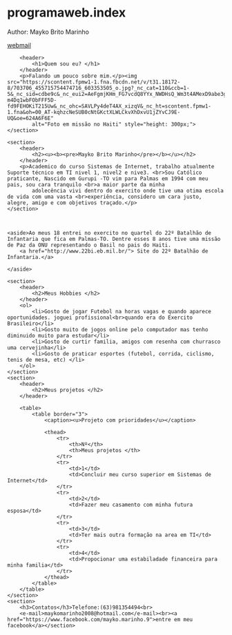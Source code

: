 # programaweb.index 
<!DOCTYPE html>
<html lang="pt-BR">

<head>
    <meta charset="UTF-8">
    <meta http-equiv="X-UA-Compatible" content="IE=edge">
    <meta name="viewport" content="width=device-width, initial-scale=1.0">
    <title>Document</title>
</head>
<style>
    aside {
        width: 40%;
        padding-left: 20px;
        margin-left: 20px;
        float: right;
        font-style: italic;
        background-color: rgb(169, 233, 188);
    }
    
    img {
        border-style: solid;
        border-color: green;
    }
    
    thead {
        color: blue
    }
    
    table {
        color: rgb(160, 28, 28)
    }
</style>
<!-- Primeiro exercio falando quem eu seou -->

<body>
    <footer>
        <p>Author: Mayko Brito Marinho</p>
        <p><a href="mailto:maykomarinho2008@hotmail.com">webmail</a></p>
    </footer>
    <section>

        <header>
            <h1>Quem sou eu? </h1>
        </header>
        <p>Falando um pouco sobre mim.</p><img src="https://scontent.fpmw1-1.fna.fbcdn.net/v/t31.18172-8/703706_455715754474716_603353505_o.jpg?_nc_cat=110&ccb=1-5&_nc_sid=cdbe9c&_nc_eui2=AeFgmjKHm_FG7vcdQ8YYx_NWDHsQ_Wm3t4AMexD9abe3gMoHpInKz7_w-m4Dq1wbFObFFF5D-fd9FEHOKiT215Uw&_nc_ohc=SAVLPy4deT4AX_xizqV&_nc_ht=scontent.fpmw1-1.fna&oh=00_AT-kqhzcNeSUB0cNtGKctXLWLCkvXhDxvU1jZYvCJ9E-UQ&oe=624A6F6E"
            alt="Foto em missão no Haiti" style="height: 300px;">
    </section>

    <section>
        <header>
            <h2><u><b><pre>Mayko Brito Marinho</pre></b></u></h2>
        </header>
        <p>Academico do curso Sistemas de Internet, trabalho atualmente Suporte técnico em TI nivel 1, nivel2 e nive3. <br>Sou Católico praticante, Nascido em Gurupi -TO vim para Palmas em 1994 com meu pais, sou cara tranquilo <br>a maior parte da minha
            adolecência vivi dentro do exercito onde tive uma otima escola de vida com uma vasta <br>experiência, considero um cara justo, alegre, amigo e com objetivos traçado.</p>
    </section>



    <aside>Ao meus 18 entrei no exercito no quartel do 22º Batalhão de Infantaria que fica em Palmas-TO. Dentre esses 8 anos tive uma missão de Paz da ONU representando o Basil no pais do Haiti.
        <a href="http://www.22bi.eb.mil.br/"> Site do 22º Batalhão de Infantaria.</a>

    </aside>

    <section>
        <header>
            <h2>Meus Hobbies </h2>
        </header>
        <ol>
            <li>Gosto de jogar Futebol na horas vagas e quando aparece oportunidades. joguei profissional<br>quando era do Exercito Brasileiro</li>
            <li>Gosto muito de jogos online pelo computador mas tenho diminuido muito para estudar</li>
            <li>Gosto de curtir familia, amigos com resenha com churrasco uma cervejinha</li>
            <li>Gosto de praticar esportes (futebol, corrida, ciclismo, tenis de mesa, etc) </li>
        </ol>
    </section>
    <section>
        <header>
            <h2>Meus projetos </h2>
        </header>

        <table>
            <table border="3">
                <caption><u>Projeto com prioridades</u></caption>

                <thead>
                    <tr>
                        <th>Nº</th>
                        <th>Meus projetos </th>
                    </tr>
                    <tr>
                        <td>1</td>
                        <td>Concluir meu curso superior em Sistemas de Internet</td>
                    </tr>
                    <tr>
                        <td>2</td>
                        <td>Fazer meu casamento com minha futura esposa</td>
                    </tr>
                    <tr>
                        <td>3</td>
                        <td>Ter mais outra formação na area em TI</td>
                    </tr>
                    <tr>
                        <td>4</td>
                        <td>Propocionar uma estabiladade financeira para minha familia</td>
                    </tr>
                </thead>
            </table>
        </table>
    </section>
    <section>
        <h3>Contatos</h3>Telefone:(63)981354494<br>
        <e-mail>maykomarinho2008@hotmail.com</e-mail><br><a href="https://www.facebook.com/mayko.marinho.9">entre em meu facebook</a></section>
</body>

</html>

